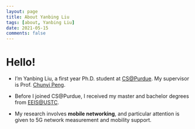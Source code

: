 ```yaml
---
layout: page
title: About Yanbing Liu
tags: [about, Yanbing Liu]
date: 2021-05-15
comments: false
---
```


# Hello!
* I’m Yanbing Liu, a first year Ph.D. student at <a href="https://www.cs.purdue.edu/" target="_blank">CS@Purdue</a>. My supervisor is Prof. <a href="https://www.cs.purdue.edu/homes/chunyi/" target="_blank">Chunyi Peng</a>.

* Before I joined CS@Purdue, I received my master and bachelor degrees from <a href="https://eeis.ustc.edu.cn/" target="_blank">EEIS@USTC</a>.

* My research involves <b>mobile networking</b>, and particular attention is given to 5G network measurement and mobility support.
